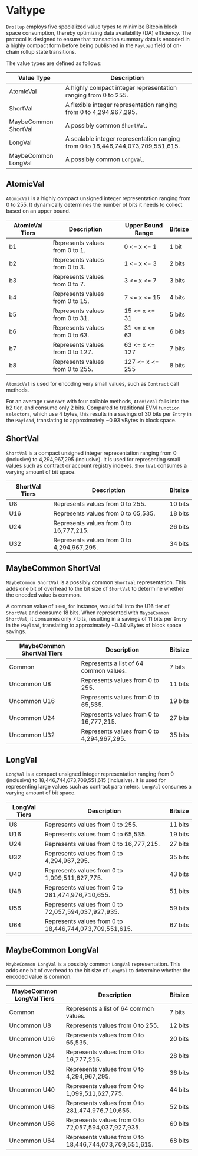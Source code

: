 # Valtype
`Brollup` employs five specialized value types to minimize Bitcoin block space consumption, thereby optimizing data availability (DA) efficiency. The protocol is designed to ensure that transaction summary data is encoded in a highly compact form before being published in the `Payload` field of on-chain rollup state transitions.

The value types are defined as follows:

| Value Type           | Description                                                                     |
|----------------------|---------------------------------------------------------------------------------|
| AtomicVal            | A highly compact integer representation ranging from 0 to 255.                  |
| ShortVal             | A flexible integer representation ranging from 0 to 4,294,967,295.              |
| MaybeCommon ShortVal | A possibly common `ShortVal`.                                                   |
| LongVal              | A scalable integer representation ranging from 0 to 18,446,744,073,709,551,615. |
| MaybeCommon LongVal  | A possibly common `LongVal`.                                                    |

## AtomicVal
`AtomicVal` is a highly compact unsigned integer representation ranging from 0 to 255. It dynamically determines the number of bits it needs to collect based on an upper bound.

| AtomicVal Tiers | Description                        | Upper Bound Range | Bitsize |
|-----------------|------------------------------------|-------------------|---------|
| b1              | Represents values from 0 to 1.     | 0 <= x <= 1       | 1 bit   |
| b2              | Represents values from 0 to 3.     | 1 <= x <= 3       | 2 bits  |
| b3              | Represents values from 0 to 7.     | 3 <= x <= 7       | 3 bits  |
| b4              | Represents values from 0 to 15.    | 7 <= x <= 15      | 4 bits  |
| b5              | Represents values from 0 to 31.    | 15 <= x <= 31     | 5 bits  |
| b6              | Represents values from 0 to 63.    | 31 <= x <= 63     | 6 bits  |
| b7              | Represents values from 0 to 127.   | 63 <= x <= 127    | 7 bits  |
| b8              | Represents values from 0 to 255.   | 127 <= x <= 255   | 8 bits  |

`AtomicVal` is used for encoding very small values, such as `Contract` call methods.

For an average `Contract` with four callable methods, `AtomicVal` falls into the b2 tier, and consume only 2 bits. Compared to traditional EVM `function selectors`, which use 4 bytes, this results in a savings of 30 bits per `Entry` in the `Payload`, translating to approximately ~0.93 vBytes in block space.

## ShortVal

`ShortVal` is a compact unsigned integer representation ranging from 0 (inclusive) to 4,294,967,295 (inclusive). It is used for representing small values such as contract or account registry indexes. `ShortVal` consumes a varying amount of bit space.

| ShortVal Tiers | Description                                | Bitsize |
|----------------|--------------------------------------------|---------|
| U8             | Represents values from 0 to 255.           | 10 bits |
| U16            | Represents values from 0 to 65,535.        | 18 bits |
| U24            | Represents values from 0 to 16,777,215.    | 26 bits |
| U32            | Represents values from 0 to 4,294,967,295. | 34 bits |

## MaybeCommon ShortVal

`MaybeCommon ShortVal` is a possibly common `ShortVal` representation. This adds one bit of overhead to the bit size of `ShortVal` to determine whether the encoded value is common.

A common value of `1000`, for instance, would fall into the U16 tier of `ShortVal` and consume 18 bits. When represented with `MaybeCommon ShortVal`, it consumes only 7 bits, resulting in a savings of 11 bits per `Entry` in the `Payload`, translating to approximately ~0.34 vBytes of block space savings.

| MaybeCommon ShortVal Tiers  | Description                                | Bitsize |
|-----------------------------|--------------------------------------------|---------|
| Common                      | Represents a list of 64 common values.     | 7 bits  |
| Uncommon U8                 | Represents values from 0 to 255.           | 11 bits |
| Uncommon U16                | Represents values from 0 to 65,535.        | 19 bits |
| Uncommon U24                | Represents values from 0 to 16,777,215.    | 27 bits |
| Uncommon U32                | Represents values from 0 to 4,294,967,295. | 35 bits |

## LongVal

`LongVal` is a compact unsigned integer representation ranging from 0 (inclusive) to 18,446,744,073,709,551,615 (inclusive). It is used for representing large values such as contract parameters. `LongVal` consumes a varying amount of bit space.

| LongVal Tiers| Description                                            | Bitsize|
|--------------|--------------------------------------------------------|---------|
| U8           | Represents values from 0 to 255.                       | 11 bits |
| U16          | Represents values from 0 to 65,535.                    | 19 bits |
| U24          | Represents values from 0 to 16,777,215.                | 27 bits |
| U32          | Represents values from 0 to 4,294,967,295.             | 35 bits |
| U40          | Represents values from 0 to 1,099,511,627,775.         | 43 bits |
| U48          | Represents values from 0 to 281,474,976,710,655.       | 51 bits |
| U56          | Represents values from 0 to 72,057,594,037,927,935.    | 59 bits |
| U64          | Represents values from 0 to 18,446,744,073,709,551,615.| 67 bits |

## MaybeCommon LongVal

`MaybeCommon LongVal` is a possibly common `LongVal` representation. This adds one bit of overhead to the bit size of `LongVal` to determine whether the encoded value is common.

| MaybeCommon LongVal Tiers | Description                                            | Bitsize|
|---------------------------|--------------------------------------------------------|---------|
| Common                    | Represents a list of 64 common values.                 | 7 bits  |
| Uncommon U8               | Represents values from 0 to 255.                       | 12 bits |
| Uncommon U16              | Represents values from 0 to 65,535.                    | 20 bits |
| Uncommon U24              | Represents values from 0 to 16,777,215.                | 28 bits |
| Uncommon U32              | Represents values from 0 to 4,294,967,295.             | 36 bits |
| Uncommon U40              | Represents values from 0 to 1,099,511,627,775.         | 44 bits |
| Uncommon U48              | Represents values from 0 to 281,474,976,710,655.       | 52 bits |
| Uncommon U56              | Represents values from 0 to 72,057,594,037,927,935.    | 60 bits |
| Uncommon U64              | Represents values from 0 to 18,446,744,073,709,551,615.| 68 bits |
